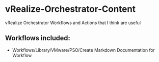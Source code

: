 # vRealize-Orchestrator-Content
vRealize Orchestrator Workflows and Actions that I think are useful

## Workflows included:
* Workflows/Library/VMware/PSO/Create Markdown Documentation for Workflow
